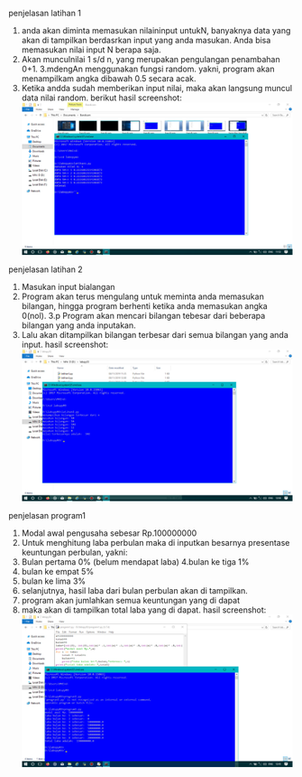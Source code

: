 penjelasan latihan 1
1. anda akan diminta memasukan nilaininput untukN, banyaknya data yang akan di tampilkan berdasrkan input yang anda masukan. Anda bisa memasukan nilai input N berapa saja.
2. Akan munculnilai 1 s/d  n, yang merupakan pengulangan penambahan 0+1.
3.mdengAn menggunakan fungsi random. yakni, program akan menampilkam angka dibawah 0.5 secara acak.
4. Ketika andda sudah memberikan input nilai, maka akan langsung muncul data nilai random.
 berikut hasil screenshot:
![](screenshot/hasil%20langkah%201.jpg)

penjelasan  latihan 2
1. Masukan input bialangan
2. Program akan terus mengulang untuk meminta anda memasukan bilangan, hingga program berhenti ketika anda memasukan angka 0(nol).
3.p Program akan mencari bilangan tebesar dari beberapa bilangan yang anda inputakan.
4. Lalu akan ditampilkan bilangan terbesar dari semua bilangan yang anda input.
 hasil screenshot:
![](screenshot/hasil%20langkah2.jpg)

penjelasan program1
1. Modal awal pengusaha sebesar Rp.100000000
2. Untuk menghitung laba perbulan maka di inputkan besarnya presentase keuntungan perbulan, yakni:
3. Bulan pertama 0% (belum mendapat laba)
4.bulan ke tiga 1%
5. bulan ke empat 5%
6. bulan ke lima 3%
7. selanjutnya, hasil laba dari bulan perbulan akan di tampilkan.
8. program akan jumlahkan semua keuntungan yang di dapat
9. maka akan di tampilkan total laba yang di dapat.
hasil screenshot:
![](screenshot/hasil%20program1.jpg)
